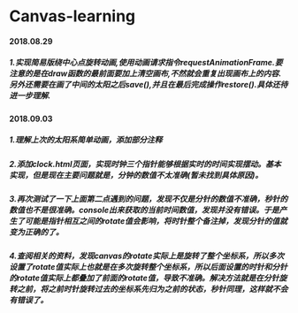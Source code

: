 # Canvas-learning

#### 2018.08.29
##### 1.实现简易版绕中心点旋转动画,使用动画请求指令requestAnimationFrame.要注意的是在draw函数的最前面要加上清空画布,不然就会重复出现画布上的内容.另外还需要在画了中间的太阳之后save(),并且在最后完成操作restore().具体还待进一步理解.

#### 2018.09.03
##### 1.理解上次的太阳系简单动画，添加部分注释
##### 2.添加clock.html页面，实现时钟三个指针能够根据实时的时间实现摆动。基本实现，但是现在主要问题就是，分钟的数值不太准确(暂未找到具体原因)。
##### 3.再次测试了一下上面第二点遇到的问题，发现不仅是分针的数值不准确，秒针的数值也不是很准确。console出来获取的当前时间数值，发现并没有错误。于是产生了可能是指针相互之间的rotate值会影响，将时针整个备注掉，发现分针的值就变为正确的了。
##### 4.查阅相关的资料，发现canvas的rotate实际上是旋转了整个坐标系，所以多次设置了rotate值实际上也就是在多次旋转整个坐标系，所以后面设置的时针和分针的rotate值实际上都叠加了前面的rotate值，导致不准确。解决方法就是在分针旋转之前，将之前时针旋转过去的坐标系先归为之前的状态，秒针同理，这样就不会有错误了。